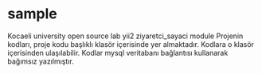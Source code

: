 # sample
Kocaeli university open source lab yii2 ziyaretci_sayaci module
Projenin kodları, proje kodu başlıklı klasör içerisinde yer almaktadır.
Kodlara o klasör içerisinden ulaşılabilir.
Kodlar mysql veritabanı bağlantısı kullanarak bağımsız yazılmıştır.

